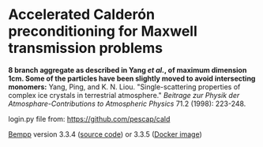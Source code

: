 # Accelerated Calderón preconditioning for Maxwell transmission problems

**8 branch aggregate as described in Yang *et al.*, of maximum dimension 1cm. Some of the particles have been slightly moved to avoid intersecting monomers:** Yang, Ping, and K. N. Liou. "Single-scattering properties of complex ice crystals in terrestrial atmosphere." *Beitrage zur Physik der Atmosphare-Contributions to Atmospheric Physics* 71.2 (1998): 223-248.


login.py file from: https://github.com/pescap/cald

[Bempp](https://bempp.com/) version 3.3.4 ([source code](https://bitbucket.org/bemppsolutions/bempp/src/master/)) or 3.3.5 ([Docker image](https://hub.docker.com/r/bempp/notebook)) 
